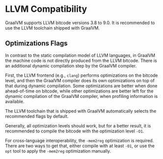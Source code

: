 # LLVM Compatibility

GraalVM supports LLVM bitcode versions 3.8 to 9.0.
It is recommended to use the LLVM toolchain shipped with GraalVM.

## Optimizations Flags

In contrast to the static compilation model of LLVM languages, in GraalVM the
machine code is not directly produced from the LLVM bitcode. There is an
additional dynamic compilation step by the GraalVM compiler.

First, the LLVM frontend (e.g., `clang`) performs optimizations on
the bitcode level, and then the GraalVM compiler does its own optimizations on top of that
during dynamic compilation. Some optimizations are better when done
ahead-of-time on bitcode, while other optimizations are better left for the
dynamic compilation of the GraalVM compiler, when profiling information is available.

The LLVM toolchain that is shipped with GraalVM automatically selects the
recommended flags by default.

Generally, all optimization levels should work, but for a better result, it is
recommended to compile the bitcode with the optimization level `-O1`.

For cross-language interoperability, the `-mem2reg` optimization is required.
There are two ways to get that, either compile with at least `-O1`, or use the `opt` tool to apply the `-mem2reg` optimization manually.
